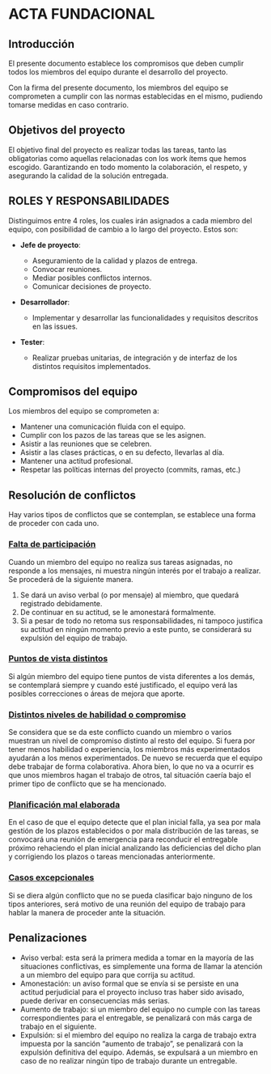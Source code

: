# ACTA FUNDACIONAL 

## Introducción 

El presente documento establece los compromisos que deben cumplir todos los miembros del equipo durante el desarrollo del proyecto. 

Con la firma del presente documento, los miembros del equipo se comprometen a cumplir con las normas establecidas en el mismo, pudiendo tomarse medidas en caso contrario. 

## Objetivos del proyecto 

El objetivo final del proyecto es realizar todas las tareas, tanto las obligatorias como aquellas relacionadas con los work ítems que hemos escogido. Garantizando en todo momento la colaboración, el respeto, y asegurando la calidad de la solución entregada. 

## ROLES Y RESPONSABILIDADES 

Distinguimos entre 4 roles, los cuales irán asignados a cada miembro del equipo, con posibilidad de cambio a lo largo del proyecto. Estos son: 

-   **Jefe de proyecto**: 
    - Aseguramiento de la calidad y plazos de entrega. 
    - Convocar reuniones. 
    - Mediar posibles conflictos internos. 
    - Comunicar decisiones de proyecto. 

- **Desarrollador**: 
  - Implementar y desarrollar las funcionalidades y requisitos  descritos en las issues. 

- **Tester**: 
  - Realizar pruebas unitarias, de integración y de interfaz de los distintos requisitos implementados. 

## Compromisos del equipo 

Los miembros del equipo se comprometen a: 

- Mantener una comunicación fluida con el equipo. 
- Cumplir con los pazos de las tareas que se les asignen. 
- Asistir a las reuniones que se celebren. 
- Asistir a las clases prácticas, o en su defecto, llevarlas al día. 
- Mantener una actitud profesional. 
- Respetar las políticas internas del proyecto (commits, ramas, etc.) 

## Resolución de conflictos 

Hay varios tipos de conflictos que se contemplan, se establece una forma de proceder con cada uno. 

### <u>Falta de participación</u>

Cuando un miembro del equipo no realiza sus tareas asignadas, no responde a los mensajes, ni muestra ningún interés por el trabajo a realizar. Se procederá de la siguiente manera. 
1.  Se dará un aviso verbal (o por mensaje) al miembro, que quedará registrado debidamente. 
2.  De continuar en su actitud, se le amonestará formalmente. 
3.  Si a pesar de todo no retoma sus responsabilidades, ni tampoco justifica su actitud en ningún momento previo a este punto, se considerará su expulsión del equipo de trabajo. 

### <u>Puntos de vista distintos</u>

Si algún miembro del equipo tiene puntos de vista diferentes a los demás, se contemplará siempre y cuando esté justificado, el equipo verá las posibles correcciones o áreas de mejora que aporte. 

### <u>Distintos niveles de habilidad o compromiso</u>

Se considera que se da este conflicto cuando un miembro o varios muestran un nivel de compromiso distinto al resto del equipo. Si fuera por tener menos habilidad o experiencia, los miembros más experimentados ayudarán a los menos experimentados. De nuevo se recuerda que el equipo debe trabajar de forma colaborativa. Ahora bien, lo que no va a ocurrir es que unos miembros hagan el trabajo de otros, tal situación caería bajo el primer tipo de conflicto que se ha mencionado. 

### <u>Planificación mal elaborada</u>

En el caso de que el equipo detecte que el plan inicial falla, ya sea por mala gestión de los plazos establecidos o por mala distribución de las tareas, se convocará una reunión de emergencia para reconducir el entregable próximo rehaciendo el plan inicial analizando las deficiencias del dicho plan y corrigiendo los plazos o tareas mencionadas anteriormente. 

### <u>Casos excepcionales</u>

Si se diera algún conflicto que no se pueda clasificar bajo ninguno de los tipos anteriores, será motivo de una reunión del equipo de trabajo para hablar la manera de proceder ante la situación. 

## Penalizaciones 

- Aviso verbal: esta será la primera medida a tomar en la mayoría de las situaciones conflictivas, es simplemente una forma de llamar la atención a un miembro del equipo para que corrija su actitud. 
- Amonestación: un aviso formal que se envía si se persiste en una actitud perjudicial para el proyecto incluso tras haber sido avisado, puede derivar en consecuencias más serias. 
- Aumento de trabajo: si un miembro del equipo no cumple con las tareas correspondientes para el entregable, se penalizará con más carga de trabajo en el siguiente. 
- Expulsión: si el miembro del equipo no realiza la carga de trabajo extra impuesta por la sanción “aumento de trabajo”, se penalizará con la expulsión definitiva del equipo. Además, se expulsará a un miembro en caso de no realizar ningún tipo de trabajo durante un entregable. 